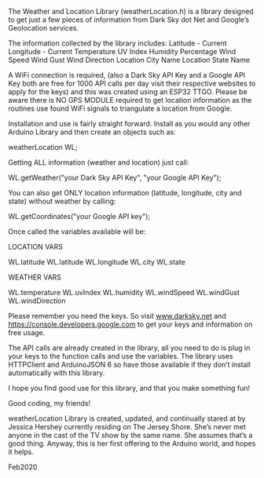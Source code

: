 The Weather and Location Library (weatherLocation.h) is a library designed to get just a few pieces of information from Dark Sky dot Net and Google’s Geolocation services.

The information collected by the library includes:
Latitude - Current 
Longitude - Current
Temperature
UV Index
Humidity Percentage
Wind Speed
Wind Gust
Wind Direction
Location City Name
Location State Name

A WiFi connection is required, (also a Dark Sky API Key and a Google API Key both are free for 1000 API calls per day visit their respective websites to apply for the keys) and this was created using an ESP32 TTGO. Please be aware there is NO GPS MODULE required to get location information as the routines use found WiFi signals to triangulate a location from Google.

Installation and use is fairly straight forward. Install as you would any other Arduino Library and then create an objects such as:

weatherLocation WL;

Getting ALL information (weather and location) just call:

WL.getWeather("your Dark Sky API Key", "your Google API Key");

You can also get ONLY location information (latitude, longitude, city and state) without weather by calling:

WL.getCoordinates("your Google API key");

Once called the variables available will be:

LOCATION VARS

WL.latitude 
WL.latitude 
WL.longitude
WL.city
WL.state

WEATHER VARS

WL.temperature
WL.uvIndex
WL.humidity
WL.windSpeed
WL.windGust
WL.windDirection


Please remember you need the keys. So visit www.darksky.net and https://console.developers.google.com to get your keys and information on free usage.

The API calls are already created in the library, all you need to do is plug in your keys to the function calls and use the variables. The library uses HTTPClient and ArduinoJSON 6 so have those available if they don’t install automatically with this library.

I hope you find good use for this library, and that you make something fun!

Good coding, my friends!



weatherLocation Library is created, updated, and continually stared at by Jessica Hershey currently residing on The Jersey Shore. She’s never met anyone in the cast of the TV show by the same name. She assumes that’s a good thing. Anyway, this is her first offering to the Arduino world, and hopes it helps.

Feb2020

